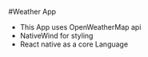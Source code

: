 #Weather App
 - This  App uses OpenWeatherMap api
 - NativeWind for styling
 - React native as a core Language
